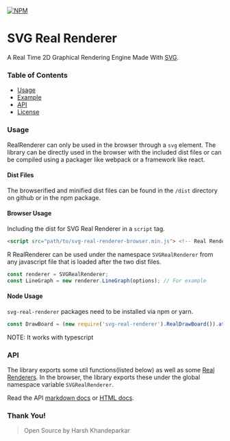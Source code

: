 [![NPM](https://nodei.co/npm/svg-real-renderer.png)](https://npmjs.org/package/svg-real-renderer)

# SVG Real Renderer
A Real Time 2D Graphical Rendering Engine Made With [SVG](https://developer.mozilla.org/en-US/docs/Web/SVG).

### Table of Contents
- [Usage](#usage)
- [Example](https://harshkhandeparkar.github.io/svg-real-renderer)
- [API](#api)
- [License](LICENSE)

### Usage
RealRenderer can only be used in the browser through a `svg` element. The library can be directly used in the browser with the included dist files or can be compiled using a packager like webpack or a framework like react.

#### Dist Files
The browserified and minified dist files can be found in the `/dist` directory on github or in the npm package.

#### Browser Usage
Including the dist for SVG Real Renderer in a `script` tag.

```html
<script src="path/to/svg-real-renderer-browser.min.js"> <!-- Real Renderer Dist-->
```
R
RealRenderer can be used under the namespace `SVGRealRenderer` from any javascript file that is loaded after the two dist files.

```js
const renderer = SVGRealRenderer;
const LineGraph = new renderer.LineGraph(options); // For example
```

#### Node Usage
`svg-real-renderer` packages need to be installed via npm or yarn.

```js
const DrawBoard = (new require('svg-real-renderer').RealDrawBoard()).attach(document.getElementById('svg-id'), [400, 500]) // DrawBoard is an example.
```

NOTE: It works with typescript

### API
The library exports some util functions(listed below) as well as some [Real Renderers](#real-renderers). In the browser, the library exports these under the global namespace variable `SVGRealRenderer`.

Read the API [markdown docs](docs/docs.md) or [HTML docs](https://harshkhandeparkar.github.io/svg-real-renderer/example/docs).
### Thank You!

> Open Source by Harsh Khandeparkar
